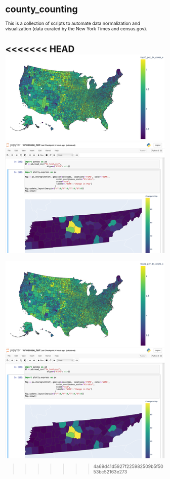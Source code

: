 # county_counting
This is a collection of scripts to automate data normalization and visualization (data curated by the New York Times and census.gov).

<<<<<<< HEAD
![alt text](images/Unknown.png)
![alt text](images/tn_pop_growth.png)
=======
![alt text](Unknown.png)
![alt text](tn_pop_growth.png)
>>>>>>> 4a69d41d5927f225982509b5f5053bc52163e273
